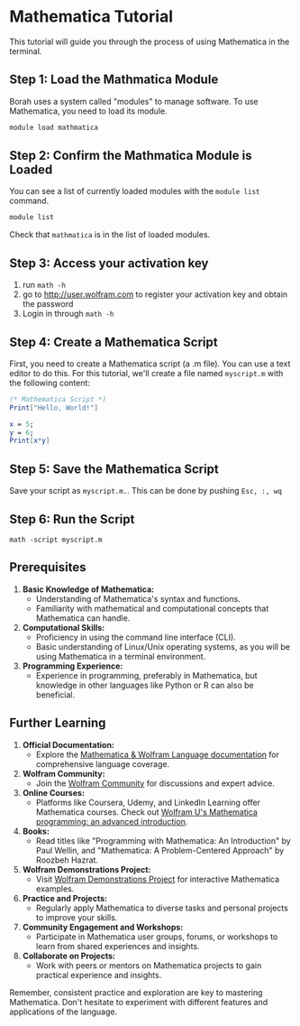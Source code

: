 # Mathematica Tutorial

This tutorial will guide you through the process of using Mathematica in the terminal.

## Step 1: Load the Mathmatica Module

Borah uses a system called "modules" to manage software. To use Mathematica, you need to load its module. 

```bash
module load mathmatica
```

## Step 2: Confirm the Mathmatica Module is Loaded

You can see a list of currently loaded modules with the `module list` command. 

```bash
module list
```
Check that `mathmatica` is in the list of loaded modules.

## Step 3: Access your activation key

1. run ```math -h```
2. go to http://user.wolfram.com to register your activation key and obtain the password
3. Login in through ```math -h```

## Step 4: Create a Mathematica Script

First, you need to create a Mathematica script (a .m file). You can use a text editor to do this. For this tutorial, we'll create a file named `myscript.m` with the following content:

```mathematica
(* Mathematica Script *)
Print["Hello, World!"]

x = 5;
y = 6;
Print[x*y]
```
## Step 5: Save the Mathematica Script
Save your script as `myscript.m.`. This can be done by pushing ```Esc, :, wq```

## Step 6: Run the Script
```math -script myscript.m```

## Prerequisites
1. **Basic Knowledge of Mathematica:**
    - Understanding of Mathematica's syntax and functions.
    - Familiarity with mathematical and computational concepts that Mathematica can handle.
2. **Computational Skills:**
    - Proficiency in using the command line interface (CLI).
    - Basic understanding of Linux/Unix operating systems, as you will be using Mathematica in a terminal environment.
3. **Programming Experience:**
    - Experience in programming, preferably in Mathematica, but knowledge in other languages like Python or R can also be beneficial.

## Further Learning

1. **Official Documentation:**
    - Explore the [Mathematica & Wolfram Language documentation](https://reference.wolfram.com/language/) for comprehensive language coverage.
2. **Wolfram Community:**
    - Join the [Wolfram Community](http://community.wolfram.com/) for discussions and expert advice.
3. **Online Courses:**
    - Platforms like Coursera, Udemy, and LinkedIn Learning offer Mathematica courses. Check out [Wolfram U's Mathematica programming: an advanced introduction](https://www.wolfram.com/wolfram-u/catalog/gen005/).
4. **Books:**
    - Read titles like "Programming with Mathematica: An Introduction" by Paul Wellin, and "Mathematica: A Problem-Centered Approach" by Roozbeh Hazrat.
5. **Wolfram Demonstrations Project:**
    - Visit [Wolfram Demonstrations Project](https://demonstrations.wolfram.com/) for interactive Mathematica examples.
6. **Practice and Projects:**
    - Regularly apply Mathematica to diverse tasks and personal projects to improve your skills.
7. **Community Engagement and Workshops:**
    -  Participate in Mathematica user groups, forums, or workshops to learn from shared experiences and insights.
8. **Collaborate on Projects:**
    - Work with peers or mentors on Mathematica projects to gain practical experience and insights.

Remember, consistent practice and exploration are key to mastering Mathematica. Don't hesitate to experiment with different features and applications of the language.

